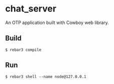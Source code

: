 chat_server
=====

An OTP application built with Cowboy web library. 

Build
-----

    $ rebar3 compile

Run
---
    
    $ rebar3 shell --name node@127.0.0.1
